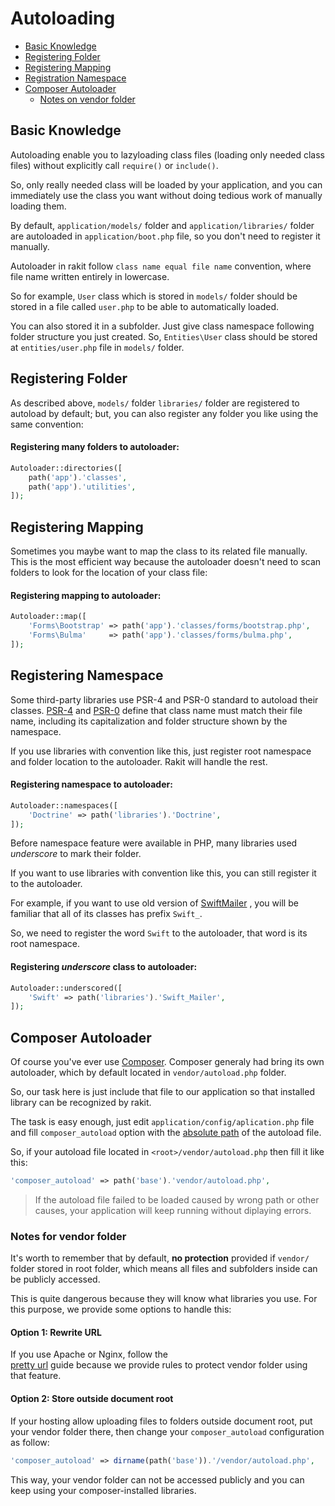 # Autoloading

<!-- MarkdownTOC autolink="true" autoanchor="true" levels="2,3" bracket="round" lowercase="only_ascii" -->

- [Basic Knowledge](#pengetahuan-dasar)
- [Registering Folder](#mendaftarkan-folder)
- [Registering Mapping](#mendaftarkan-mapping)
- [Registration Namespace](#mendaftarkan-namespace)
- [Composer Autoloader](#composer-autoloader)
    - [Notes on vendor folder](#catatan-untuk-folder-vendor)

<!-- /MarkdownTOC -->


<a id="pengetahuan-dasar"></a>
## Basic Knowledge

Autoloading enable you to lazyloading class files (loading only needed class files)
without explicitly call `require()` or `include()`.

So, only really needed class will be loaded by your application, and you can immediately use the class you want without doing tedious work of manually loading them.

By default, `application/models/` folder and `application/libraries/` folder are autoloaded in `application/boot.php` file, so you don't need to register it manually.

Autoloader in rakit follow `class name equal file name` convention, where file name 
written entirely in lowercase.

So for example, `User` class which is stored in `models/` folder should be stored in a file 
called `user.php` to be able to automatically loaded.

You can also stored it in a subfolder. Just give class namespace following 
folder structure you just created. So, `Entities\User` class should be stored at `entities/user.php` file in `models/` folder.


<a id="mendaftarkan-folder"></a>
## Registering Folder

As described above, `models/` folder `libraries/` folder are registered to autoload by default; but, you can also register any folder you like using the same convention:

#### Registering many folders to autoloader:

```php
Autoloader::directories([
	path('app').'classes',
	path('app').'utilities',
]);
```


<a id="mendaftarkan-mapping"></a>
## Registering Mapping

Sometimes you maybe want to map the class to its related file manually. This is the most efficient way because the autoloader doesn't need to scan folders to look for the location of your class file:

#### Registering mapping to autoloader:

```php
Autoloader::map([
	'Forms\Bootstrap' => path('app').'classes/forms/bootstrap.php',
	'Forms\Bulma'     => path('app').'classes/forms/bulma.php',
]);
```


<a id="mendaftarkan-namespace"></a>
## Registering Namespace

Some third-party libraries use PSR-4 and PSR-0 standard to autoload their classes.
[PSR-4](https://www.php-fig.org/psr/psr-4/) and [PSR-0](https://www.php-fig.org/psr/psr-0/)
define that class name must match their file name, including its capitalization and folder structure  shown by the namespace.

If you use libraries with convention like this, just register root namespace
and folder location to the autoloader. Rakit will handle the rest.

#### Registering namespace to autoloader:

```php
Autoloader::namespaces([
	'Doctrine' => path('libraries').'Doctrine',
]);
```

Before namespace feature were available in PHP, many libraries used _underscore_ to mark their folder.

If you want to use libraries with convention like this, you can still register it to the autoloader.

For example, if you want to use old version of [SwiftMailer](https://github.com/swiftmailer/swiftmailer)
, you will be familiar that all of its classes has prefix `Swift_`.

So, we need to register the word `Swift` to the autoloader, that word is its root namespace.

#### Registering _underscore_ class to autoloader:

```php
Autoloader::underscored([
	'Swift' => path('libraries').'Swift_Mailer',
]);
```

<a id="composer-autoloader"></a>
## Composer Autoloader

Of course you've ever use [Composer](https://getcomposer.org). Composer generaly had bring its own autoloader, which by default located in `vendor/autoload.php` folder.

So, our task here is just include that file to our application so that installed library can be recognized by rakit.

The task is easy enough, just edit `application/config/aplication.php` file and fill `composer_autoload` option with the <ins>absolute path</ins> of the autoload file.

So, if your autoload file located in `<root>/vendor/autoload.php` then fill it like this:

```php
'composer_autoload' => path('base').'vendor/autoload.php',
```

>  If the autoload file failed to be loaded caused by wrong path or other causes,
   your application will keep running without diplaying errors.



<a id="catatan-untuk-folder-vendor"></a>
### Notes for vendor folder

It's worth to remember that by default, **no protection** provided if `vendor/` folder stored in root folder, which means all files and subfolders inside can be publicly accessed.

This is quite dangerous because they will know what libraries you use.
For this purpose, we provide some options to handle this:


#### Option 1: Rewrite URL

If you use Apache or Nginx, follow the  
[pretty url](/docs/install#mempercantik-url) guide because we provide rules to protect vendor folder using that feature.



#### Option 2: Store outside document root

If your hosting allow uploading files to folders outside document root, put your vendor folder there, then change your `composer_autoload` configuration as follow:

```php
'composer_autoload' => dirname(path('base')).'/vendor/autoload.php',
```

This way, your vendor folder can not be accessed publicly and you can keep using your composer-installed libraries.
